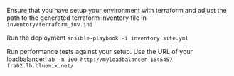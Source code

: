 Ensure that you have setup your environment with terraform and adjust the path to the generated terraform inventory file in
`inventory/terraform_inv.ini`

Run the deployment
`ansible-playbook -i inventory site.yml`

Run performance tests against your setup. Use the URL of your loadbalancer!
`ab -n 100 http://myloadbalancer-1645457-fra02.lb.bluemix.net/`
